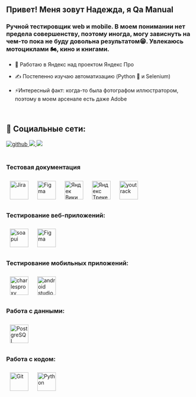 ## Привет! Меня зовут Надежда, я Qa Manual

### Ручной тестировщик web и mobile. В моем понимании нет предела совершенству, поэтому иногда, могу зависнуть на чем-то пока не буду довольна результатом😁. Увлекаюсь мотоциклами 🏍️, кино и книгами. 

- 🔭 Работаю в Яндекс над проектом Яндекс Про  
  
- ✍️ Постепенно изучаю автоматизацию (Python 🐍 и Selenium)  

- ⚡Интересный факт: когда-то была фотографом иллюстратором, поэтому в моем арсенале есть даже Adobe

<br/> 

  ## 🤝 Социальные сети:  
<div align="left">
<a href="https://github.com/n-foll" target="_blank">
<img src=https://github.com/n-foll/cr/blob/main/icons8-github-64.png?&style=for-the-badge&logo=github&logoColor=white alt=github style="margin-bottom: 5px;" />
<a href="https://t.me/n_foll" target="_blank">
  <img src="https://github.com/n-foll/cr/blob/main/icons8-телеграм-48.png?&style=for-the-badge&logo=github&logoColor=white alt=github style="margin-bottom: 5px;" />
</a>
<a href="https://ru.linkedin.com/in/%D0%BD%D0%B0%D0%B4%D0%B5%D0%B6%D0%B4%D0%B0-%D0%B1%D1%83%D1%80%D1%82%D0%BE%D0%B2%D0%B0%D1%8F-426120372" target="_blank">
  <img src="https://github.com/n-foll/cr/blob/main/icons8-линкедин-48.png?&style=for-the-badge&logo=github&logoColor=white alt=github style="margin-bottom: 5px;" />
</a>


  

<br/>  
  

<br/>  

### Тестовая документация  
<div align="left">    
<a href="https://www.atlassian.com/ru/software/jira" target="_blank"><img style="margin: 10px" src="https://github.com/n-foll/cr/blob/main/68747470733a2f2f63646e2e776f726c64766563746f726c6f676f2e636f6d2f6c6f676f732f6a6972612d312e737667.svg" alt="Jira" height="50" /></a>
<a href="https://www.figma.com/" target="_blank"><img style="margin: 10px" src="https://profilinator.rishav.dev/skills-assets/figma-icon.svg" alt="Figma" height="50" /></a>
<a href="https://yandex.cloud/ru/services/wiki" target="_blank"><img style="margin: 10px" src="https://github.com/n-foll/cr/blob/main/Yandex_Wiki.png" alt="Яндек Вики" height="50" /></a>
<a href="https://tracker.yandex.ru/" target="_blank"><img style="margin: 10px" src="https://github.com/n-foll/cr/blob/main/chernovik-1.webp" alt="Яндекс Трекер" height="50" /></a>
<a href="https://www.jetbrains.com/ru-ru/youtrack/" target="_blank"><img style="margin: 10px" src="https://github.com/n-foll/cr/blob/main/youtrack_94894.png" alt="youtrack" height="50" /></a>




### Тестирование веб-приложений:  
<div align="left">  
  <a href="https://www.soapui.org/" target="_blank"><img style="margin: 10px" src="https://github.com/n-foll/cr/blob/main/soapui.svg" alt="soapui" height="50" /></a>
  <a href="https://yandex.cloud/ru/services/wiki" target="_blank"><img style="margin: 10px" src="https://github.com/n-foll/cr/blob/main/icons8-postman-inc-48.png" alt="Figma" height="50" /></a>
</div>  



### Тестирование мобильных приложений:  
<div align="left">  
  <a href="https://www.charlesproxy.com/documentation/faqs/whats-with-the-logo/" target="_blank"><img style="margin: 10px" src="https://github.com/n-foll/cr/blob/main/i.jpg" alt="charlesproxy" height="50" /></a>
  <a href="https://developer.android.com/studio" target="_blank"><img style="margin: 10px" src="https://github.com/n-foll/cr/blob/main/icons8-android-студия-48.png" alt="android studio" height="50" /></a>
</div>  



### Работа с данными:
  
<div align="left">  
<a href="https://www.postgresql.org/" target="_blank"><img style="margin: 10px" src="https://profilinator.rishav.dev/skills-assets/postgresql-original-wordmark.svg" alt="PostgreSQL" height="50" /></a>  
</div>  



### Работа с кодом:  
<div align="left">  
<a href="https://github.com/" target="_blank"><img style="margin: 10px" src="https://profilinator.rishav.dev/skills-assets/git-scm-icon.svg" alt="Git" height="50" /></a>  
<a href="https://www.python.org/" target="_blank"><img style="margin: 10px" src="https://profilinator.rishav.dev/skills-assets/python-original.svg" alt="Python" height="50" /></a>  
</div>  

<br/>  



